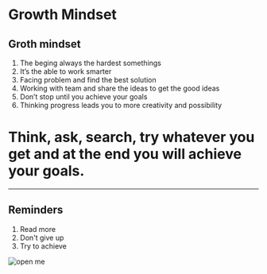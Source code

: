 # Growth Mindset

## **Groth mindset**
1. The beging always the hardest somethings
2. It’s the able to work smarter 
3. Facing problem and find the best solution
4. Working with team and share the ideas to get the good ideas
5. Don’t stop until you achieve your goals
6. Thinking progress leads you to more creativity and possibility

# Think, ask, search, try whatever you get and at the end you will achieve your goals.

***

## **Reminders**
1. Read more
2. Don't give up 
3. Try to achieve 


![open me](https://tofasakademi.com/wp-content/uploads/2019/06/growth-mindset3.png)
